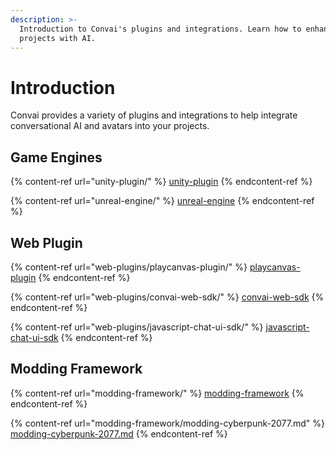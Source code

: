 ```yaml
---
description: >-
  Introduction to Convai's plugins and integrations. Learn how to enhance your
  projects with AI.
---
```


# Introduction

Convai provides a variety of plugins and integrations to help integrate conversational AI and avatars into your projects.&#x20;

## Game Engines

{% content-ref url="unity-plugin/" %}
[unity-plugin](unity-plugin/)
{% endcontent-ref %}

{% content-ref url="unreal-engine/" %}
[unreal-engine](unreal-engine/)
{% endcontent-ref %}

## &#x20;Web Plugin

{% content-ref url="web-plugins/playcanvas-plugin/" %}
[playcanvas-plugin](web-plugins/playcanvas-plugin/)
{% endcontent-ref %}

{% content-ref url="web-plugins/convai-web-sdk/" %}
[convai-web-sdk](web-plugins/convai-web-sdk/)
{% endcontent-ref %}

{% content-ref url="web-plugins/javascript-chat-ui-sdk/" %}
[javascript-chat-ui-sdk](web-plugins/javascript-chat-ui-sdk/)
{% endcontent-ref %}

## Modding Framework

{% content-ref url="modding-framework/" %}
[modding-framework](modding-framework/)
{% endcontent-ref %}

{% content-ref url="modding-framework/modding-cyberpunk-2077.md" %}
[modding-cyberpunk-2077.md](modding-framework/modding-cyberpunk-2077.md)
{% endcontent-ref %}
